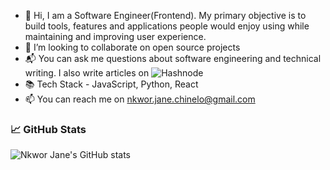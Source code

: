 - 👋 Hi, I am a Software Engineer(Frontend). My primary objective is to build tools, features and applications people would enjoy using while maintaining and improving user experience.
- 💞️ I’m looking to collaborate on open source projects
-  :mailbox_with_mail: You can ask me questions about software engineering and technical writing. I also write articles on ![Hashnode](https://justjane.hashnode.dev/)
-  :books: Tech Stack - JavaScript, Python, React
- 📫  You can reach me on nkwor.jane.chinelo@gmail.com

<!---
Nkwor-Jane/Nkwor-Jane is a ✨ special ✨ repository because its `README.md` (this file) appears on your GitHub profile.
You can click the Preview link to take a look at your changes.
--->

### :chart_with_upwards_trend: GitHub Stats
![Nkwor Jane's GitHub stats](https://github-readme-stats.vercel.app/api?username=Nkwor-Jane&show_icons=true&theme=radical)
